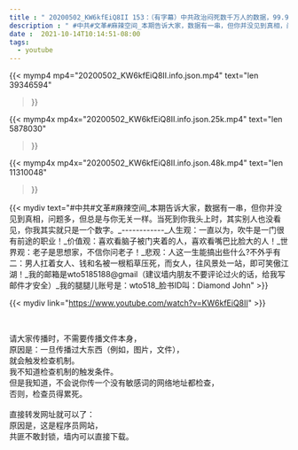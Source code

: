 ```yaml
---
title : " 20200502_KW6kfEiQ8II 153：（有字幕）中共政治闷死数千万人的数据，99.9%的人相信但却真实看不见，为什么?如果死的人是你我，其实也没人看见，我们只是一个数字。 "
description : " #中共#文革#麻辣空间_本期告诉大家，数据有一串，但你并没见到真相，问题多，但总是与你无关一样。当死到你我头上时，其实别人也没看见，你我其实就只是一个数字。_------------_人生观：一直以为，吹牛是一门很有前途的职业！_价值观：喜欢看脑子被门夹着的人，喜欢看嘴巴比脸大的人！_世界观：老子是思想家，不信你问老子！_悲观：人这一生能搞出些什么?不外乎有二：男人扛着女人、钱和名被一根稻草压死，而女人，往风景处一站，即可笑傲江湖！_我的邮箱是wto5185188@gmail（建议墙内朋友不要评论过火的话，给我写邮件才安全）_我的腿腿儿账号是：wto518_脸书ID叫：Diamond John "
date :  2021-10-14T10:14:51-08:00
tags:
  - youtube
---
```


{{< mymp4 mp4="20200502_KW6kfEiQ8II.info.json.mp4" 
text="len 39346594"
>}}

{{< mymp4x  mp4x="20200502_KW6kfEiQ8II.info.json.25k.mp4"
text="len 5878030"
>}}

{{< mymp4x  mp4x="20200502_KW6kfEiQ8II.info.json.48k.mp4"
text="len 11310048"
>}}


{{< mydiv text="#中共#文革#麻辣空间_本期告诉大家，数据有一串，但你并没见到真相，问题多，但总是与你无关一样。当死到你我头上时，其实别人也没看见，你我其实就只是一个数字。_------------_人生观：一直以为，吹牛是一门很有前途的职业！_价值观：喜欢看脑子被门夹着的人，喜欢看嘴巴比脸大的人！_世界观：老子是思想家，不信你问老子！_悲观：人这一生能搞出些什么?不外乎有二：男人扛着女人、钱和名被一根稻草压死，而女人，往风景处一站，即可笑傲江湖！_我的邮箱是wto5185188@gmail（建议墙内朋友不要评论过火的话，给我写邮件才安全）_我的腿腿儿账号是：wto518_脸书ID叫：Diamond John" >}}
<br>

{{< mydiv link="https://www.youtube.com/watch?v=KW6kfEiQ8II" >}}


<br>

请大家传播时，不需要传播文件本身，<br>
原因是：一旦传播过大东西（例如，图片，文件），<br>
就会触发检查机制。<br>
我不知道检查机制的触发条件。<br>
但是我知道，不会说你传一个没有敏感词的网络地址都检查，<br>
否则，检查员得累死。<br><br>
直接转发网址就可以了：<br>
原因是，这是程序员网站，<br>
共匪不敢封锁，墙内可以直接下载。


